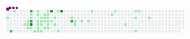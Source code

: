 <svg viewBox="-16 -32 880 192" width="880" height="192" xmlns="http://www.w3.org/2000/svg"><desc>Generated with https://github.com/Platane/snk</desc><style>@keyframes c0{3.02%{fill:var(--c1)}3.04%,to{fill:var(--ce)}}@keyframes c1{74.45%{fill:var(--c2)}74.47%,to{fill:var(--ce)}}@keyframes c2{1.29%{fill:var(--c1)}1.31%,to{fill:var(--ce)}}@keyframes c3{26.83%{fill:var(--c1)}26.85%,to{fill:var(--ce)}}@keyframes c4{25.96%{fill:var(--c1)}25.98%,to{fill:var(--ce)}}@keyframes c5{25.53%{fill:var(--c1)}25.55%,to{fill:var(--ce)}}@keyframes c6{25.1%{fill:var(--c1)}25.12%,to{fill:var(--ce)}}@keyframes c7{79.64%{fill:var(--c3)}79.66%,to{fill:var(--ce)}}@keyframes c8{6.48%{fill:var(--c1)}6.5%,to{fill:var(--ce)}}@keyframes c9{6.05%{fill:var(--c1)}6.07%,to{fill:var(--ce)}}@keyframes ca{78.34%{fill:var(--c3)}78.36%,to{fill:var(--ce)}}@keyframes cb{94.36%{fill:var(--c4)}94.38%,to{fill:var(--ce)}}@keyframes cc{24.67%{fill:var(--c1)}24.69%,to{fill:var(--ce)}}@keyframes cd{28.99%{fill:var(--c1)}29.01%,to{fill:var(--ce)}}@keyframes ce{7.78%{fill:var(--c1)}7.8%,to{fill:var(--ce)}}@keyframes cf{7.35%{fill:var(--c1)}7.37%,to{fill:var(--ce)}}@keyframes cg{19.47%{fill:var(--c1)}19.49%,to{fill:var(--ce)}}@keyframes ch{19.9%{fill:var(--c1)}19.92%,to{fill:var(--ce)}}@keyframes ci{23.8%{fill:var(--c1)}23.82%,to{fill:var(--ce)}}@keyframes cj{23.37%{fill:var(--c1)}23.39%,to{fill:var(--ce)}}@keyframes ck{18.6%{fill:var(--c1)}18.62%,to{fill:var(--ce)}}@keyframes cl{18.17%{fill:var(--c1)}18.19%,to{fill:var(--ce)}}@keyframes cm{20.34%{fill:var(--c1)}20.36%,to{fill:var(--ce)}}@keyframes cn{22.93%{fill:var(--c1)}22.95%,to{fill:var(--ce)}}@keyframes co{9.95%{fill:var(--c1)}9.97%,to{fill:var(--ce)}}@keyframes cp{10.38%{fill:var(--c1)}10.4%,to{fill:var(--ce)}}@keyframes cq{17.74%{fill:var(--c1)}17.76%,to{fill:var(--ce)}}@keyframes cr{21.2%{fill:var(--c1)}21.22%,to{fill:var(--ce)}}@keyframes cs{9.08%{fill:var(--c1)}9.1%,to{fill:var(--ce)}}@keyframes ct{9.51%{fill:var(--c1)}9.53%,to{fill:var(--ce)}}@keyframes cu{10.81%{fill:var(--c1)}10.83%,to{fill:var(--ce)}}@keyframes cv{11.25%{fill:var(--c1)}11.27%,to{fill:var(--ce)}}@keyframes cw{16.87%{fill:var(--c1)}16.89%,to{fill:var(--ce)}}@keyframes cx{21.64%{fill:var(--c1)}21.66%,to{fill:var(--ce)}}@keyframes cy{90.03%{fill:var(--c4)}90.05%,to{fill:var(--ce)}}@keyframes cz{11.68%{fill:var(--c1)}11.7%,to{fill:var(--ce)}}@keyframes c10{12.54%{fill:var(--c1)}12.56%,to{fill:var(--ce)}}@keyframes c11{16.01%{fill:var(--c1)}16.03%,to{fill:var(--ce)}}@keyframes c12{13.84%{fill:var(--c1)}13.86%,to{fill:var(--ce)}}@keyframes c13{32.02%{fill:var(--c1)}32.04%,to{fill:var(--ce)}}@keyframes c14{88.73%{fill:var(--c4)}88.75%,to{fill:var(--ce)}}@keyframes c15{64.93%{fill:var(--c1)}64.95%,to{fill:var(--ce)}}@keyframes c16{86.14%{fill:var(--c3)}86.16%,to{fill:var(--ce)}}@keyframes c17{35.49%{fill:var(--c1)}35.51%,to{fill:var(--ce)}}@keyframes c18{35.05%{fill:var(--c1)}35.07%,to{fill:var(--ce)}}@keyframes c19{36.35%{fill:var(--c1)}36.37%,to{fill:var(--ce)}}@keyframes c1a{37.22%{fill:var(--c1)}37.24%,to{fill:var(--ce)}}@keyframes c1b{38.95%{fill:var(--c1)}38.97%,to{fill:var(--ce)}}@keyframes c1c{42.85%{fill:var(--c1)}42.87%,to{fill:var(--ce)}}@keyframes c1d{41.98%{fill:var(--c1)}42%,to{fill:var(--ce)}}@keyframes c1e{45.88%{fill:var(--c1)}45.9%,to{fill:var(--ce)}}@keyframes c1f{48.91%{fill:var(--c1)}48.93%,to{fill:var(--ce)}}@keyframes c1g{48.04%{fill:var(--c1)}48.06%,to{fill:var(--ce)}}@keyframes c1h{54.97%{fill:var(--c1)}54.99%,to{fill:var(--ce)}}@keyframes c1i{49.34%{fill:var(--c1)}49.36%,to{fill:var(--ce)}}@keyframes c1j{51.51%{fill:var(--c1)}51.53%,to{fill:var(--ce)}}@keyframes u0{1.29%{transform:scale(0,1)}1.31%,3.02%{transform:scale(.02,1)}3.04%,6.05%{transform:scale(.04,1)}6.07%,6.48%{transform:scale(.06,1)}6.5%,7.35%{transform:scale(.08,1)}7.37%,7.78%{transform:scale(.1,1)}7.8%,9.08%{transform:scale(.12,1)}9.1%,9.51%{transform:scale(.14,1)}9.53%,9.95%{transform:scale(.16,1)}10.38%,9.97%{transform:scale(.18,1)}10.4%,10.81%{transform:scale(.2,1)}10.83%,11.25%{transform:scale(.22,1)}11.27%,11.68%{transform:scale(.24,1)}11.7%,12.54%{transform:scale(.27,1)}12.56%,13.84%{transform:scale(.29,1)}13.86%,16.01%{transform:scale(.31,1)}16.03%,16.87%{transform:scale(.33,1)}16.89%,17.74%{transform:scale(.35,1)}17.76%,18.17%{transform:scale(.37,1)}18.19%,18.6%{transform:scale(.39,1)}18.62%,19.47%{transform:scale(.41,1)}19.49%,19.9%{transform:scale(.43,1)}19.92%,20.34%{transform:scale(.45,1)}20.36%,21.2%{transform:scale(.47,1)}21.22%,21.64%{transform:scale(.49,1)}21.66%,22.93%{transform:scale(.51,1)}22.95%,23.37%{transform:scale(.53,1)}23.39%,23.8%{transform:scale(.55,1)}23.82%,24.67%{transform:scale(.57,1)}24.69%,25.1%{transform:scale(.59,1)}25.12%,25.53%{transform:scale(.61,1)}25.55%,25.96%{transform:scale(.63,1)}25.98%,26.83%{transform:scale(.65,1)}26.85%,28.99%{transform:scale(.67,1)}29.01%,32.02%{transform:scale(.69,1)}32.04%,35.05%{transform:scale(.71,1)}35.07%,35.49%{transform:scale(.73,1)}35.51%,36.35%{transform:scale(.76,1)}36.37%,37.22%{transform:scale(.78,1)}37.24%,38.95%{transform:scale(.8,1)}38.97%,41.98%{transform:scale(.82,1)}42%,42.85%{transform:scale(.84,1)}42.87%,45.88%{transform:scale(.86,1)}45.9%,48.04%{transform:scale(.88,1)}48.06%,48.91%{transform:scale(.9,1)}48.93%,49.34%{transform:scale(.92,1)}49.36%,51.51%{transform:scale(.94,1)}51.53%,54.97%{transform:scale(.96,1)}54.99%,64.93%{transform:scale(.98,1)}64.95%,to{transform:scale(1,1)}}@keyframes u1{74.45%{transform:scale(0,1)}74.47%,to{transform:scale(1,1)}}@keyframes u2{78.34%{transform:scale(0,1)}78.36%,79.64%{transform:scale(.33,1)}79.66%,86.14%{transform:scale(.67,1)}86.16%,to{transform:scale(1,1)}}@keyframes u3{88.73%{transform:scale(0,1)}88.75%,90.03%{transform:scale(.33,1)}90.05%,94.36%{transform:scale(.67,1)}94.38%,to{transform:scale(1,1)}}@keyframes s0{0%,99.57%{transform:translate(0,-16px)}.43%{transform:translate(0,0)}1.3%{transform:translate(32px,0)}1.73%{transform:translate(32px,16px)}2.6%{transform:translate(0,16px)}3.03%{transform:translate(0,32px)}6.06%{transform:translate(112px,32px)}6.49%{transform:translate(112px,16px)}7.36%{transform:translate(144px,16px)}7.79%{transform:translate(144px,0)}81.82%,9.09%{transform:translate(192px,0)}82.25%,9.52%{transform:translate(192px,16px)}9.96%{transform:translate(176px,16px)}10.39%{transform:translate(176px,32px)}10.82%{transform:translate(192px,32px)}11.26%{transform:translate(192px,48px)}12.12%{transform:translate(224px,48px)}12.55%{transform:translate(224px,32px)}12.99%{transform:translate(240px,32px)}13.85%{transform:translate(240px,0)}14.29%{transform:translate(224px,0)}16.02%{transform:translate(224px,64px)}17.32%{transform:translate(176px,64px)}17.75%{transform:translate(176px,48px)}18.18%{transform:translate(160px,48px)}18.61%{transform:translate(160px,32px)}19.05%{transform:translate(144px,32px)}19.91%{transform:translate(144px,64px)}20.35%{transform:translate(160px,64px)}20.78%{transform:translate(160px,80px)}21.65%{transform:translate(192px,80px)}22.08%{transform:translate(192px,96px)}23.38%{transform:translate(144px,96px)}23.81%{transform:translate(144px,80px)}25.11%,27.71%{transform:translate(96px,80px)}25.97%,77.92%{transform:translate(96px,48px)}26.41%{transform:translate(80px,48px)}26.84%{transform:translate(80px,64px)}27.27%,94.81%{transform:translate(96px,64px)}28.57%{transform:translate(128px,80px)}29%{transform:translate(128px,96px)}34.2%{transform:translate(320px,96px)}35.5%{transform:translate(320px,48px)}37.66%{transform:translate(400px,48px)}38.96%{transform:translate(400px,0)}41.99%{transform:translate(512px,0)}42.42%{transform:translate(512px,16px)}42.86%{transform:translate(496px,16px)}43.29%{transform:translate(496px,32px)}45.02%{transform:translate(560px,32px)}45.89%{transform:translate(560px,64px)}47.19%{transform:translate(608px,64px)}48.92%{transform:translate(608px,0)}50.65%{transform:translate(672px,0)}51.52%{transform:translate(672px,32px)}53.25%{transform:translate(608px,32px)}54.98%{transform:translate(608px,96px)}55.41%{transform:translate(592px,96px)}57.14%{transform:translate(592px,32px)}72.73%{transform:translate(16px,32px)}74.46%{transform:translate(16px,96px)}76.62%{transform:translate(96px,96px)}78.35%{transform:translate(112px,48px)}79.65%,92.64%{transform:translate(112px,0)}85.28%{transform:translate(304px,16px)}86.15%{transform:translate(304px,48px)}86.58%{transform:translate(288px,48px)}87.88%{transform:translate(288px,0)}94.37%{transform:translate(112px,64px)}96.97%{transform:translate(96px,-16px)}}@keyframes s1{0%,99.57%{transform:translate(16px,-16px)}.43%{transform:translate(0,-16px)}.87%{transform:translate(0,0)}1.73%{transform:translate(32px,0)}2.16%{transform:translate(32px,16px)}3.03%{transform:translate(0,16px)}3.46%{transform:translate(0,32px)}6.49%{transform:translate(112px,32px)}6.93%{transform:translate(112px,16px)}7.79%{transform:translate(144px,16px)}8.23%{transform:translate(144px,0)}82.25%,9.52%{transform:translate(192px,0)}82.68%,9.96%{transform:translate(192px,16px)}10.39%{transform:translate(176px,16px)}10.82%{transform:translate(176px,32px)}11.26%{transform:translate(192px,32px)}11.69%{transform:translate(192px,48px)}12.55%{transform:translate(224px,48px)}12.99%{transform:translate(224px,32px)}13.42%{transform:translate(240px,32px)}14.29%{transform:translate(240px,0)}14.72%{transform:translate(224px,0)}16.45%{transform:translate(224px,64px)}17.75%{transform:translate(176px,64px)}18.18%{transform:translate(176px,48px)}18.61%{transform:translate(160px,48px)}19.05%{transform:translate(160px,32px)}19.48%{transform:translate(144px,32px)}20.35%{transform:translate(144px,64px)}20.78%{transform:translate(160px,64px)}21.21%{transform:translate(160px,80px)}22.08%{transform:translate(192px,80px)}22.51%{transform:translate(192px,96px)}23.81%{transform:translate(144px,96px)}24.24%{transform:translate(144px,80px)}25.54%,28.14%{transform:translate(96px,80px)}26.41%,78.35%{transform:translate(96px,48px)}26.84%{transform:translate(80px,48px)}27.27%{transform:translate(80px,64px)}27.71%,95.24%{transform:translate(96px,64px)}29%{transform:translate(128px,80px)}29.44%{transform:translate(128px,96px)}34.63%{transform:translate(320px,96px)}35.93%{transform:translate(320px,48px)}38.1%{transform:translate(400px,48px)}39.39%{transform:translate(400px,0)}42.42%{transform:translate(512px,0)}42.86%{transform:translate(512px,16px)}43.29%{transform:translate(496px,16px)}43.72%{transform:translate(496px,32px)}45.45%{transform:translate(560px,32px)}46.32%{transform:translate(560px,64px)}47.62%{transform:translate(608px,64px)}49.35%{transform:translate(608px,0)}51.08%{transform:translate(672px,0)}51.95%{transform:translate(672px,32px)}53.68%{transform:translate(608px,32px)}55.41%{transform:translate(608px,96px)}55.84%{transform:translate(592px,96px)}57.58%{transform:translate(592px,32px)}73.16%{transform:translate(16px,32px)}74.89%{transform:translate(16px,96px)}77.06%{transform:translate(96px,96px)}78.79%{transform:translate(112px,48px)}80.09%,93.07%{transform:translate(112px,0)}85.71%{transform:translate(304px,16px)}86.58%{transform:translate(304px,48px)}87.01%{transform:translate(288px,48px)}88.31%{transform:translate(288px,0)}94.81%{transform:translate(112px,64px)}97.4%{transform:translate(96px,-16px)}}@keyframes s2{0%,99.57%{transform:translate(32px,-16px)}.87%{transform:translate(0,-16px)}1.3%{transform:translate(0,0)}2.16%{transform:translate(32px,0)}2.6%{transform:translate(32px,16px)}3.46%{transform:translate(0,16px)}3.9%{transform:translate(0,32px)}6.93%{transform:translate(112px,32px)}7.36%{transform:translate(112px,16px)}8.23%{transform:translate(144px,16px)}8.66%{transform:translate(144px,0)}82.68%,9.96%{transform:translate(192px,0)}10.39%,83.12%{transform:translate(192px,16px)}10.82%{transform:translate(176px,16px)}11.26%{transform:translate(176px,32px)}11.69%{transform:translate(192px,32px)}12.12%{transform:translate(192px,48px)}12.99%{transform:translate(224px,48px)}13.42%{transform:translate(224px,32px)}13.85%{transform:translate(240px,32px)}14.72%{transform:translate(240px,0)}15.15%{transform:translate(224px,0)}16.88%{transform:translate(224px,64px)}18.18%{transform:translate(176px,64px)}18.61%{transform:translate(176px,48px)}19.05%{transform:translate(160px,48px)}19.48%{transform:translate(160px,32px)}19.91%{transform:translate(144px,32px)}20.78%{transform:translate(144px,64px)}21.21%{transform:translate(160px,64px)}21.65%{transform:translate(160px,80px)}22.51%{transform:translate(192px,80px)}22.94%{transform:translate(192px,96px)}24.24%{transform:translate(144px,96px)}24.68%{transform:translate(144px,80px)}25.97%,28.57%{transform:translate(96px,80px)}26.84%,78.79%{transform:translate(96px,48px)}27.27%{transform:translate(80px,48px)}27.71%{transform:translate(80px,64px)}28.14%,95.67%{transform:translate(96px,64px)}29.44%{transform:translate(128px,80px)}29.87%{transform:translate(128px,96px)}35.06%{transform:translate(320px,96px)}36.36%{transform:translate(320px,48px)}38.53%{transform:translate(400px,48px)}39.83%{transform:translate(400px,0)}42.86%{transform:translate(512px,0)}43.29%{transform:translate(512px,16px)}43.72%{transform:translate(496px,16px)}44.16%{transform:translate(496px,32px)}45.89%{transform:translate(560px,32px)}46.75%{transform:translate(560px,64px)}48.05%{transform:translate(608px,64px)}49.78%{transform:translate(608px,0)}51.52%{transform:translate(672px,0)}52.38%{transform:translate(672px,32px)}54.11%{transform:translate(608px,32px)}55.84%{transform:translate(608px,96px)}56.28%{transform:translate(592px,96px)}58.01%{transform:translate(592px,32px)}73.59%{transform:translate(16px,32px)}75.32%{transform:translate(16px,96px)}77.49%{transform:translate(96px,96px)}79.22%{transform:translate(112px,48px)}80.52%,93.51%{transform:translate(112px,0)}86.15%{transform:translate(304px,16px)}87.01%{transform:translate(304px,48px)}87.45%{transform:translate(288px,48px)}88.74%{transform:translate(288px,0)}95.24%{transform:translate(112px,64px)}97.84%{transform:translate(96px,-16px)}}@keyframes s3{0%,99.57%{transform:translate(48px,-16px)}1.3%{transform:translate(0,-16px)}1.73%{transform:translate(0,0)}2.6%{transform:translate(32px,0)}3.03%{transform:translate(32px,16px)}3.9%{transform:translate(0,16px)}4.33%{transform:translate(0,32px)}7.36%{transform:translate(112px,32px)}7.79%{transform:translate(112px,16px)}8.66%{transform:translate(144px,16px)}9.09%{transform:translate(144px,0)}10.39%,83.12%{transform:translate(192px,0)}10.82%,83.55%{transform:translate(192px,16px)}11.26%{transform:translate(176px,16px)}11.69%{transform:translate(176px,32px)}12.12%{transform:translate(192px,32px)}12.55%{transform:translate(192px,48px)}13.42%{transform:translate(224px,48px)}13.85%{transform:translate(224px,32px)}14.29%{transform:translate(240px,32px)}15.15%{transform:translate(240px,0)}15.58%{transform:translate(224px,0)}17.32%{transform:translate(224px,64px)}18.61%{transform:translate(176px,64px)}19.05%{transform:translate(176px,48px)}19.48%{transform:translate(160px,48px)}19.91%{transform:translate(160px,32px)}20.35%{transform:translate(144px,32px)}21.21%{transform:translate(144px,64px)}21.65%{transform:translate(160px,64px)}22.08%{transform:translate(160px,80px)}22.94%{transform:translate(192px,80px)}23.38%{transform:translate(192px,96px)}24.68%{transform:translate(144px,96px)}25.11%{transform:translate(144px,80px)}26.41%,29%{transform:translate(96px,80px)}27.27%,79.22%{transform:translate(96px,48px)}27.71%{transform:translate(80px,48px)}28.14%{transform:translate(80px,64px)}28.57%,96.1%{transform:translate(96px,64px)}29.87%{transform:translate(128px,80px)}30.3%{transform:translate(128px,96px)}35.5%{transform:translate(320px,96px)}36.8%{transform:translate(320px,48px)}38.96%{transform:translate(400px,48px)}40.26%{transform:translate(400px,0)}43.29%{transform:translate(512px,0)}43.72%{transform:translate(512px,16px)}44.16%{transform:translate(496px,16px)}44.59%{transform:translate(496px,32px)}46.32%{transform:translate(560px,32px)}47.19%{transform:translate(560px,64px)}48.48%{transform:translate(608px,64px)}50.22%{transform:translate(608px,0)}51.95%{transform:translate(672px,0)}52.81%{transform:translate(672px,32px)}54.55%{transform:translate(608px,32px)}56.28%{transform:translate(608px,96px)}56.71%{transform:translate(592px,96px)}58.44%{transform:translate(592px,32px)}74.03%{transform:translate(16px,32px)}75.76%{transform:translate(16px,96px)}77.92%{transform:translate(96px,96px)}79.65%{transform:translate(112px,48px)}80.95%,93.94%{transform:translate(112px,0)}86.58%{transform:translate(304px,16px)}87.45%{transform:translate(304px,48px)}87.88%{transform:translate(288px,48px)}89.18%{transform:translate(288px,0)}95.67%{transform:translate(112px,64px)}98.27%{transform:translate(96px,-16px)}}:root{--cb:#1b1f230a;--cs:purple;--ce:#ebedf0;--c0:#ebedf0;--c1:#9be9a8;--c2:#40c463;--c3:#30a14e;--c4:#216e39}@media (prefers-color-scheme:dark){:root{--cb:#1b1f230a;--cs:purple;--ce:#161b22;--c1:#01311f;--c2:#034525;--c3:#0f6d31;--c4:#00c647}}.c{shape-rendering:geometricPrecision;fill:var(--ce);stroke-width:1px;stroke:var(--cb);animation:none 23100ms linear infinite}.c.c0{fill:var(--c1);animation-name:c0}.c.c1{fill:var(--c2);animation-name:c1}.c.c2,.c.c3{fill:var(--c1);animation-name:c2}.c.c3{animation-name:c3}.c.c4,.c.c5,.c.c6{fill:var(--c1);animation-name:c4}.c.c5,.c.c6{animation-name:c5}.c.c6{animation-name:c6}.c.c7{fill:var(--c3);animation-name:c7}.c.c8,.c.c9{fill:var(--c1);animation-name:c8}.c.c9{animation-name:c9}.c.ca{fill:var(--c3);animation-name:ca}.c.cb{fill:var(--c4);animation-name:cb}.c.cc{fill:var(--c1);animation-name:cc}.c.cd,.c.ce,.c.cf{fill:var(--c1);animation-name:cd}.c.ce,.c.cf{animation-name:ce}.c.cf{animation-name:cf}.c.cg,.c.ch,.c.ci{fill:var(--c1);animation-name:cg}.c.ch,.c.ci{animation-name:ch}.c.ci{animation-name:ci}.c.cj,.c.ck,.c.cl{fill:var(--c1);animation-name:cj}.c.ck,.c.cl{animation-name:ck}.c.cl{animation-name:cl}.c.cm,.c.cn,.c.co{fill:var(--c1);animation-name:cm}.c.cn,.c.co{animation-name:cn}.c.co{animation-name:co}.c.cp,.c.cq,.c.cr{fill:var(--c1);animation-name:cp}.c.cq,.c.cr{animation-name:cq}.c.cr{animation-name:cr}.c.cs,.c.ct,.c.cu{fill:var(--c1);animation-name:cs}.c.ct,.c.cu{animation-name:ct}.c.cu{animation-name:cu}.c.cv,.c.cw,.c.cx{fill:var(--c1);animation-name:cv}.c.cw,.c.cx{animation-name:cw}.c.cx{animation-name:cx}.c.cy{fill:var(--c4);animation-name:cy}.c.c10,.c.cz{fill:var(--c1);animation-name:cz}.c.c10{animation-name:c10}.c.c11,.c.c12,.c.c13{fill:var(--c1);animation-name:c11}.c.c12,.c.c13{animation-name:c12}.c.c13{animation-name:c13}.c.c14{fill:var(--c4);animation-name:c14}.c.c15{fill:var(--c1);animation-name:c15}.c.c16{fill:var(--c3);animation-name:c16}.c.c17{fill:var(--c1);animation-name:c17}.c.c18,.c.c19,.c.c1a{fill:var(--c1);animation-name:c18}.c.c19,.c.c1a{animation-name:c19}.c.c1a{animation-name:c1a}.c.c1b,.c.c1c,.c.c1d{fill:var(--c1);animation-name:c1b}.c.c1c,.c.c1d{animation-name:c1c}.c.c1d{animation-name:c1d}.c.c1e,.c.c1f,.c.c1g{fill:var(--c1);animation-name:c1e}.c.c1f,.c.c1g{animation-name:c1f}.c.c1g{animation-name:c1g}.c.c1h,.c.c1i,.c.c1j{fill:var(--c1);animation-name:c1h}.c.c1i,.c.c1j{animation-name:c1i}.c.c1j{animation-name:c1j}.s,.u{animation:none linear 23100ms infinite}.u,.u.u0{transform-origin:0 0}.u{transform:scale(0,1)}.u.u0{fill:var(--c1);animation-name:u0}.u.u1{fill:var(--c2);animation-name:u1;transform-origin:742px 0}.u.u2{fill:var(--c3);animation-name:u2;transform-origin:757.1px 0}.u.u3{fill:var(--c4);animation-name:u3;transform-origin:802.6px 0}.s{shape-rendering:geometricPrecision;fill:var(--cs)}.s.s0{transform:translate(0,-16px);animation-name:s0}.s.s1{transform:translate(16px,-16px);animation-name:s1}.s.s2{transform:translate(32px,-16px);animation-name:s2}.s.s3{transform:translate(48px,-16px);animation-name:s3}</style><rect class="c" x="2" y="2" rx="2" ry="2" width="12" height="12"/><rect class="c" x="2" y="18" rx="2" ry="2" width="12" height="12"/><rect class="c c0" x="2" y="34" rx="2" ry="2" width="12" height="12"/><rect class="c" x="2" y="50" rx="2" ry="2" width="12" height="12"/><rect class="c" x="2" y="66" rx="2" ry="2" width="12" height="12"/><rect class="c" x="2" y="82" rx="2" ry="2" width="12" height="12"/><rect class="c" x="2" y="98" rx="2" ry="2" width="12" height="12"/><rect class="c" x="18" y="2" rx="2" ry="2" width="12" height="12"/><rect class="c" x="18" y="18" rx="2" ry="2" width="12" height="12"/><rect class="c" x="18" y="34" rx="2" ry="2" width="12" height="12"/><rect class="c" x="18" y="50" rx="2" ry="2" width="12" height="12"/><rect class="c" x="18" y="66" rx="2" ry="2" width="12" height="12"/><rect class="c" x="18" y="82" rx="2" ry="2" width="12" height="12"/><rect class="c c1" x="18" y="98" rx="2" ry="2" width="12" height="12"/><rect class="c c2" x="34" y="2" rx="2" ry="2" width="12" height="12"/><rect class="c" x="34" y="18" rx="2" ry="2" width="12" height="12"/><rect class="c" x="34" y="34" rx="2" ry="2" width="12" height="12"/><rect class="c" x="34" y="50" rx="2" ry="2" width="12" height="12"/><rect class="c" x="34" y="66" rx="2" ry="2" width="12" height="12"/><rect class="c" x="34" y="82" rx="2" ry="2" width="12" height="12"/><rect class="c" x="34" y="98" rx="2" ry="2" width="12" height="12"/><rect class="c" x="50" y="2" rx="2" ry="2" width="12" height="12"/><rect class="c" x="50" y="18" rx="2" ry="2" width="12" height="12"/><rect class="c" x="50" y="34" rx="2" ry="2" width="12" height="12"/><rect class="c" x="50" y="50" rx="2" ry="2" width="12" height="12"/><rect class="c" x="50" y="66" rx="2" ry="2" width="12" height="12"/><rect class="c" x="50" y="82" rx="2" ry="2" width="12" height="12"/><rect class="c" x="50" y="98" rx="2" ry="2" width="12" height="12"/><rect class="c" x="66" y="2" rx="2" ry="2" width="12" height="12"/><rect class="c" x="66" y="18" rx="2" ry="2" width="12" height="12"/><rect class="c" x="66" y="34" rx="2" ry="2" width="12" height="12"/><rect class="c" x="66" y="50" rx="2" ry="2" width="12" height="12"/><rect class="c" x="66" y="66" rx="2" ry="2" width="12" height="12"/><rect class="c" x="66" y="82" rx="2" ry="2" width="12" height="12"/><rect class="c" x="66" y="98" rx="2" ry="2" width="12" height="12"/><rect class="c" x="82" y="2" rx="2" ry="2" width="12" height="12"/><rect class="c" x="82" y="18" rx="2" ry="2" width="12" height="12"/><rect class="c" x="82" y="34" rx="2" ry="2" width="12" height="12"/><rect class="c" x="82" y="50" rx="2" ry="2" width="12" height="12"/><rect class="c c3" x="82" y="66" rx="2" ry="2" width="12" height="12"/><rect class="c" x="82" y="82" rx="2" ry="2" width="12" height="12"/><rect class="c" x="82" y="98" rx="2" ry="2" width="12" height="12"/><rect class="c" x="98" y="2" rx="2" ry="2" width="12" height="12"/><rect class="c" x="98" y="18" rx="2" ry="2" width="12" height="12"/><rect class="c" x="98" y="34" rx="2" ry="2" width="12" height="12"/><rect class="c c4" x="98" y="50" rx="2" ry="2" width="12" height="12"/><rect class="c c5" x="98" y="66" rx="2" ry="2" width="12" height="12"/><rect class="c c6" x="98" y="82" rx="2" ry="2" width="12" height="12"/><rect class="c" x="98" y="98" rx="2" ry="2" width="12" height="12"/><rect class="c c7" x="114" y="2" rx="2" ry="2" width="12" height="12"/><rect class="c c8" x="114" y="18" rx="2" ry="2" width="12" height="12"/><rect class="c c9" x="114" y="34" rx="2" ry="2" width="12" height="12"/><rect class="c ca" x="114" y="50" rx="2" ry="2" width="12" height="12"/><rect class="c cb" x="114" y="66" rx="2" ry="2" width="12" height="12"/><rect class="c cc" x="114" y="82" rx="2" ry="2" width="12" height="12"/><rect class="c" x="114" y="98" rx="2" ry="2" width="12" height="12"/><rect class="c" x="130" y="2" rx="2" ry="2" width="12" height="12"/><rect class="c" x="130" y="18" rx="2" ry="2" width="12" height="12"/><rect class="c" x="130" y="34" rx="2" ry="2" width="12" height="12"/><rect class="c" x="130" y="50" rx="2" ry="2" width="12" height="12"/><rect class="c" x="130" y="66" rx="2" ry="2" width="12" height="12"/><rect class="c" x="130" y="82" rx="2" ry="2" width="12" height="12"/><rect class="c cd" x="130" y="98" rx="2" ry="2" width="12" height="12"/><rect class="c ce" x="146" y="2" rx="2" ry="2" width="12" height="12"/><rect class="c cf" x="146" y="18" rx="2" ry="2" width="12" height="12"/><rect class="c" x="146" y="34" rx="2" ry="2" width="12" height="12"/><rect class="c cg" x="146" y="50" rx="2" ry="2" width="12" height="12"/><rect class="c ch" x="146" y="66" rx="2" ry="2" width="12" height="12"/><rect class="c ci" x="146" y="82" rx="2" ry="2" width="12" height="12"/><rect class="c cj" x="146" y="98" rx="2" ry="2" width="12" height="12"/><rect class="c" x="162" y="2" rx="2" ry="2" width="12" height="12"/><rect class="c" x="162" y="18" rx="2" ry="2" width="12" height="12"/><rect class="c ck" x="162" y="34" rx="2" ry="2" width="12" height="12"/><rect class="c cl" x="162" y="50" rx="2" ry="2" width="12" height="12"/><rect class="c cm" x="162" y="66" rx="2" ry="2" width="12" height="12"/><rect class="c" x="162" y="82" rx="2" ry="2" width="12" height="12"/><rect class="c cn" x="162" y="98" rx="2" ry="2" width="12" height="12"/><rect class="c" x="178" y="2" rx="2" ry="2" width="12" height="12"/><rect class="c co" x="178" y="18" rx="2" ry="2" width="12" height="12"/><rect class="c cp" x="178" y="34" rx="2" ry="2" width="12" height="12"/><rect class="c cq" x="178" y="50" rx="2" ry="2" width="12" height="12"/><rect class="c" x="178" y="66" rx="2" ry="2" width="12" height="12"/><rect class="c cr" x="178" y="82" rx="2" ry="2" width="12" height="12"/><rect class="c" x="178" y="98" rx="2" ry="2" width="12" height="12"/><rect class="c cs" x="194" y="2" rx="2" ry="2" width="12" height="12"/><rect class="c ct" x="194" y="18" rx="2" ry="2" width="12" height="12"/><rect class="c cu" x="194" y="34" rx="2" ry="2" width="12" height="12"/><rect class="c cv" x="194" y="50" rx="2" ry="2" width="12" height="12"/><rect class="c cw" x="194" y="66" rx="2" ry="2" width="12" height="12"/><rect class="c cx" x="194" y="82" rx="2" ry="2" width="12" height="12"/><rect class="c" x="194" y="98" rx="2" ry="2" width="12" height="12"/><rect class="c cy" x="210" y="2" rx="2" ry="2" width="12" height="12"/><rect class="c" x="210" y="18" rx="2" ry="2" width="12" height="12"/><rect class="c" x="210" y="34" rx="2" ry="2" width="12" height="12"/><rect class="c cz" x="210" y="50" rx="2" ry="2" width="12" height="12"/><rect class="c" x="210" y="66" rx="2" ry="2" width="12" height="12"/><rect class="c" x="210" y="82" rx="2" ry="2" width="12" height="12"/><rect class="c" x="210" y="98" rx="2" ry="2" width="12" height="12"/><rect class="c" x="226" y="2" rx="2" ry="2" width="12" height="12"/><rect class="c" x="226" y="18" rx="2" ry="2" width="12" height="12"/><rect class="c c10" x="226" y="34" rx="2" ry="2" width="12" height="12"/><rect class="c" x="226" y="50" rx="2" ry="2" width="12" height="12"/><rect class="c c11" x="226" y="66" rx="2" ry="2" width="12" height="12"/><rect class="c" x="226" y="82" rx="2" ry="2" width="12" height="12"/><rect class="c" x="226" y="98" rx="2" ry="2" width="12" height="12"/><rect class="c c12" x="242" y="2" rx="2" ry="2" width="12" height="12"/><rect class="c" x="242" y="18" rx="2" ry="2" width="12" height="12"/><rect class="c" x="242" y="34" rx="2" ry="2" width="12" height="12"/><rect class="c" x="242" y="50" rx="2" ry="2" width="12" height="12"/><rect class="c" x="242" y="66" rx="2" ry="2" width="12" height="12"/><rect class="c" x="242" y="82" rx="2" ry="2" width="12" height="12"/><rect class="c c13" x="242" y="98" rx="2" ry="2" width="12" height="12"/><rect class="c c14" x="258" y="2" rx="2" ry="2" width="12" height="12"/><rect class="c" x="258" y="18" rx="2" ry="2" width="12" height="12"/><rect class="c" x="258" y="34" rx="2" ry="2" width="12" height="12"/><rect class="c" x="258" y="50" rx="2" ry="2" width="12" height="12"/><rect class="c" x="258" y="66" rx="2" ry="2" width="12" height="12"/><rect class="c" x="258" y="82" rx="2" ry="2" width="12" height="12"/><rect class="c" x="258" y="98" rx="2" ry="2" width="12" height="12"/><rect class="c" x="274" y="2" rx="2" ry="2" width="12" height="12"/><rect class="c" x="274" y="18" rx="2" ry="2" width="12" height="12"/><rect class="c" x="274" y="34" rx="2" ry="2" width="12" height="12"/><rect class="c" x="274" y="50" rx="2" ry="2" width="12" height="12"/><rect class="c" x="274" y="66" rx="2" ry="2" width="12" height="12"/><rect class="c" x="274" y="82" rx="2" ry="2" width="12" height="12"/><rect class="c" x="274" y="98" rx="2" ry="2" width="12" height="12"/><rect class="c" x="290" y="2" rx="2" ry="2" width="12" height="12"/><rect class="c" x="290" y="18" rx="2" ry="2" width="12" height="12"/><rect class="c" x="290" y="34" rx="2" ry="2" width="12" height="12"/><rect class="c" x="290" y="50" rx="2" ry="2" width="12" height="12"/><rect class="c" x="290" y="66" rx="2" ry="2" width="12" height="12"/><rect class="c" x="290" y="82" rx="2" ry="2" width="12" height="12"/><rect class="c" x="290" y="98" rx="2" ry="2" width="12" height="12"/><rect class="c" x="306" y="2" rx="2" ry="2" width="12" height="12"/><rect class="c" x="306" y="18" rx="2" ry="2" width="12" height="12"/><rect class="c c15" x="306" y="34" rx="2" ry="2" width="12" height="12"/><rect class="c c16" x="306" y="50" rx="2" ry="2" width="12" height="12"/><rect class="c" x="306" y="66" rx="2" ry="2" width="12" height="12"/><rect class="c" x="306" y="82" rx="2" ry="2" width="12" height="12"/><rect class="c" x="306" y="98" rx="2" ry="2" width="12" height="12"/><rect class="c" x="322" y="2" rx="2" ry="2" width="12" height="12"/><rect class="c" x="322" y="18" rx="2" ry="2" width="12" height="12"/><rect class="c" x="322" y="34" rx="2" ry="2" width="12" height="12"/><rect class="c c17" x="322" y="50" rx="2" ry="2" width="12" height="12"/><rect class="c c18" x="322" y="66" rx="2" ry="2" width="12" height="12"/><rect class="c" x="322" y="82" rx="2" ry="2" width="12" height="12"/><rect class="c" x="322" y="98" rx="2" ry="2" width="12" height="12"/><rect class="c" x="338" y="2" rx="2" ry="2" width="12" height="12"/><rect class="c" x="338" y="18" rx="2" ry="2" width="12" height="12"/><rect class="c" x="338" y="34" rx="2" ry="2" width="12" height="12"/><rect class="c" x="338" y="50" rx="2" ry="2" width="12" height="12"/><rect class="c" x="338" y="66" rx="2" ry="2" width="12" height="12"/><rect class="c" x="338" y="82" rx="2" ry="2" width="12" height="12"/><rect class="c" x="338" y="98" rx="2" ry="2" width="12" height="12"/><rect class="c" x="354" y="2" rx="2" ry="2" width="12" height="12"/><rect class="c" x="354" y="18" rx="2" ry="2" width="12" height="12"/><rect class="c" x="354" y="34" rx="2" ry="2" width="12" height="12"/><rect class="c c19" x="354" y="50" rx="2" ry="2" width="12" height="12"/><rect class="c" x="354" y="66" rx="2" ry="2" width="12" height="12"/><rect class="c" x="354" y="82" rx="2" ry="2" width="12" height="12"/><rect class="c" x="354" y="98" rx="2" ry="2" width="12" height="12"/><rect class="c" x="370" y="2" rx="2" ry="2" width="12" height="12"/><rect class="c" x="370" y="18" rx="2" ry="2" width="12" height="12"/><rect class="c" x="370" y="34" rx="2" ry="2" width="12" height="12"/><rect class="c" x="370" y="50" rx="2" ry="2" width="12" height="12"/><rect class="c" x="370" y="66" rx="2" ry="2" width="12" height="12"/><rect class="c" x="370" y="82" rx="2" ry="2" width="12" height="12"/><rect class="c" x="370" y="98" rx="2" ry="2" width="12" height="12"/><rect class="c" x="386" y="2" rx="2" ry="2" width="12" height="12"/><rect class="c" x="386" y="18" rx="2" ry="2" width="12" height="12"/><rect class="c" x="386" y="34" rx="2" ry="2" width="12" height="12"/><rect class="c c1a" x="386" y="50" rx="2" ry="2" width="12" height="12"/><rect class="c" x="386" y="66" rx="2" ry="2" width="12" height="12"/><rect class="c" x="386" y="82" rx="2" ry="2" width="12" height="12"/><rect class="c" x="386" y="98" rx="2" ry="2" width="12" height="12"/><rect class="c c1b" x="402" y="2" rx="2" ry="2" width="12" height="12"/><rect class="c" x="402" y="18" rx="2" ry="2" width="12" height="12"/><rect class="c" x="402" y="34" rx="2" ry="2" width="12" height="12"/><rect class="c" x="402" y="50" rx="2" ry="2" width="12" height="12"/><rect class="c" x="402" y="66" rx="2" ry="2" width="12" height="12"/><rect class="c" x="402" y="82" rx="2" ry="2" width="12" height="12"/><rect class="c" x="402" y="98" rx="2" ry="2" width="12" height="12"/><rect class="c" x="418" y="2" rx="2" ry="2" width="12" height="12"/><rect class="c" x="418" y="18" rx="2" ry="2" width="12" height="12"/><rect class="c" x="418" y="34" rx="2" ry="2" width="12" height="12"/><rect class="c" x="418" y="50" rx="2" ry="2" width="12" height="12"/><rect class="c" x="418" y="66" rx="2" ry="2" width="12" height="12"/><rect class="c" x="418" y="82" rx="2" ry="2" width="12" height="12"/><rect class="c" x="418" y="98" rx="2" ry="2" width="12" height="12"/><rect class="c" x="434" y="2" rx="2" ry="2" width="12" height="12"/><rect class="c" x="434" y="18" rx="2" ry="2" width="12" height="12"/><rect class="c" x="434" y="34" rx="2" ry="2" width="12" height="12"/><rect class="c" x="434" y="50" rx="2" ry="2" width="12" height="12"/><rect class="c" x="434" y="66" rx="2" ry="2" width="12" height="12"/><rect class="c" x="434" y="82" rx="2" ry="2" width="12" height="12"/><rect class="c" x="434" y="98" rx="2" ry="2" width="12" height="12"/><rect class="c" x="450" y="2" rx="2" ry="2" width="12" height="12"/><rect class="c" x="450" y="18" rx="2" ry="2" width="12" height="12"/><rect class="c" x="450" y="34" rx="2" ry="2" width="12" height="12"/><rect class="c" x="450" y="50" rx="2" ry="2" width="12" height="12"/><rect class="c" x="450" y="66" rx="2" ry="2" width="12" height="12"/><rect class="c" x="450" y="82" rx="2" ry="2" width="12" height="12"/><rect class="c" x="450" y="98" rx="2" ry="2" width="12" height="12"/><rect class="c" x="466" y="2" rx="2" ry="2" width="12" height="12"/><rect class="c" x="466" y="18" rx="2" ry="2" width="12" height="12"/><rect class="c" x="466" y="34" rx="2" ry="2" width="12" height="12"/><rect class="c" x="466" y="50" rx="2" ry="2" width="12" height="12"/><rect class="c" x="466" y="66" rx="2" ry="2" width="12" height="12"/><rect class="c" x="466" y="82" rx="2" ry="2" width="12" height="12"/><rect class="c" x="466" y="98" rx="2" ry="2" width="12" height="12"/><rect class="c" x="482" y="2" rx="2" ry="2" width="12" height="12"/><rect class="c" x="482" y="18" rx="2" ry="2" width="12" height="12"/><rect class="c" x="482" y="34" rx="2" ry="2" width="12" height="12"/><rect class="c" x="482" y="50" rx="2" ry="2" width="12" height="12"/><rect class="c" x="482" y="66" rx="2" ry="2" width="12" height="12"/><rect class="c" x="482" y="82" rx="2" ry="2" width="12" height="12"/><rect class="c" x="482" y="98" rx="2" ry="2" width="12" height="12"/><rect class="c" x="498" y="2" rx="2" ry="2" width="12" height="12"/><rect class="c c1c" x="498" y="18" rx="2" ry="2" width="12" height="12"/><rect class="c" x="498" y="34" rx="2" ry="2" width="12" height="12"/><rect class="c" x="498" y="50" rx="2" ry="2" width="12" height="12"/><rect class="c" x="498" y="66" rx="2" ry="2" width="12" height="12"/><rect class="c" x="498" y="82" rx="2" ry="2" width="12" height="12"/><rect class="c" x="498" y="98" rx="2" ry="2" width="12" height="12"/><rect class="c c1d" x="514" y="2" rx="2" ry="2" width="12" height="12"/><rect class="c" x="514" y="18" rx="2" ry="2" width="12" height="12"/><rect class="c" x="514" y="34" rx="2" ry="2" width="12" height="12"/><rect class="c" x="514" y="50" rx="2" ry="2" width="12" height="12"/><rect class="c" x="514" y="66" rx="2" ry="2" width="12" height="12"/><rect class="c" x="514" y="82" rx="2" ry="2" width="12" height="12"/><rect class="c" x="514" y="98" rx="2" ry="2" width="12" height="12"/><rect class="c" x="530" y="2" rx="2" ry="2" width="12" height="12"/><rect class="c" x="530" y="18" rx="2" ry="2" width="12" height="12"/><rect class="c" x="530" y="34" rx="2" ry="2" width="12" height="12"/><rect class="c" x="530" y="50" rx="2" ry="2" width="12" height="12"/><rect class="c" x="530" y="66" rx="2" ry="2" width="12" height="12"/><rect class="c" x="530" y="82" rx="2" ry="2" width="12" height="12"/><rect class="c" x="530" y="98" rx="2" ry="2" width="12" height="12"/><rect class="c" x="546" y="2" rx="2" ry="2" width="12" height="12"/><rect class="c" x="546" y="18" rx="2" ry="2" width="12" height="12"/><rect class="c" x="546" y="34" rx="2" ry="2" width="12" height="12"/><rect class="c" x="546" y="50" rx="2" ry="2" width="12" height="12"/><rect class="c" x="546" y="66" rx="2" ry="2" width="12" height="12"/><rect class="c" x="546" y="82" rx="2" ry="2" width="12" height="12"/><rect class="c" x="546" y="98" rx="2" ry="2" width="12" height="12"/><rect class="c" x="562" y="2" rx="2" ry="2" width="12" height="12"/><rect class="c" x="562" y="18" rx="2" ry="2" width="12" height="12"/><rect class="c" x="562" y="34" rx="2" ry="2" width="12" height="12"/><rect class="c" x="562" y="50" rx="2" ry="2" width="12" height="12"/><rect class="c c1e" x="562" y="66" rx="2" ry="2" width="12" height="12"/><rect class="c" x="562" y="82" rx="2" ry="2" width="12" height="12"/><rect class="c" x="562" y="98" rx="2" ry="2" width="12" height="12"/><rect class="c" x="578" y="2" rx="2" ry="2" width="12" height="12"/><rect class="c" x="578" y="18" rx="2" ry="2" width="12" height="12"/><rect class="c" x="578" y="34" rx="2" ry="2" width="12" height="12"/><rect class="c" x="578" y="50" rx="2" ry="2" width="12" height="12"/><rect class="c" x="578" y="66" rx="2" ry="2" width="12" height="12"/><rect class="c" x="578" y="82" rx="2" ry="2" width="12" height="12"/><rect class="c" x="578" y="98" rx="2" ry="2" width="12" height="12"/><rect class="c" x="594" y="2" rx="2" ry="2" width="12" height="12"/><rect class="c" x="594" y="18" rx="2" ry="2" width="12" height="12"/><rect class="c" x="594" y="34" rx="2" ry="2" width="12" height="12"/><rect class="c" x="594" y="50" rx="2" ry="2" width="12" height="12"/><rect class="c" x="594" y="66" rx="2" ry="2" width="12" height="12"/><rect class="c" x="594" y="82" rx="2" ry="2" width="12" height="12"/><rect class="c" x="594" y="98" rx="2" ry="2" width="12" height="12"/><rect class="c c1f" x="610" y="2" rx="2" ry="2" width="12" height="12"/><rect class="c" x="610" y="18" rx="2" ry="2" width="12" height="12"/><rect class="c c1g" x="610" y="34" rx="2" ry="2" width="12" height="12"/><rect class="c" x="610" y="50" rx="2" ry="2" width="12" height="12"/><rect class="c" x="610" y="66" rx="2" ry="2" width="12" height="12"/><rect class="c" x="610" y="82" rx="2" ry="2" width="12" height="12"/><rect class="c c1h" x="610" y="98" rx="2" ry="2" width="12" height="12"/><rect class="c c1i" x="626" y="2" rx="2" ry="2" width="12" height="12"/><rect class="c" x="626" y="18" rx="2" ry="2" width="12" height="12"/><rect class="c" x="626" y="34" rx="2" ry="2" width="12" height="12"/><rect class="c" x="626" y="50" rx="2" ry="2" width="12" height="12"/><rect class="c" x="626" y="66" rx="2" ry="2" width="12" height="12"/><rect class="c" x="626" y="82" rx="2" ry="2" width="12" height="12"/><rect class="c" x="626" y="98" rx="2" ry="2" width="12" height="12"/><rect class="c" x="642" y="2" rx="2" ry="2" width="12" height="12"/><rect class="c" x="642" y="18" rx="2" ry="2" width="12" height="12"/><rect class="c" x="642" y="34" rx="2" ry="2" width="12" height="12"/><rect class="c" x="642" y="50" rx="2" ry="2" width="12" height="12"/><rect class="c" x="642" y="66" rx="2" ry="2" width="12" height="12"/><rect class="c" x="642" y="82" rx="2" ry="2" width="12" height="12"/><rect class="c" x="642" y="98" rx="2" ry="2" width="12" height="12"/><rect class="c" x="658" y="2" rx="2" ry="2" width="12" height="12"/><rect class="c" x="658" y="18" rx="2" ry="2" width="12" height="12"/><rect class="c" x="658" y="34" rx="2" ry="2" width="12" height="12"/><rect class="c" x="658" y="50" rx="2" ry="2" width="12" height="12"/><rect class="c" x="658" y="66" rx="2" ry="2" width="12" height="12"/><rect class="c" x="658" y="82" rx="2" ry="2" width="12" height="12"/><rect class="c" x="658" y="98" rx="2" ry="2" width="12" height="12"/><rect class="c" x="674" y="2" rx="2" ry="2" width="12" height="12"/><rect class="c" x="674" y="18" rx="2" ry="2" width="12" height="12"/><rect class="c c1j" x="674" y="34" rx="2" ry="2" width="12" height="12"/><rect class="c" x="674" y="50" rx="2" ry="2" width="12" height="12"/><rect class="c" x="674" y="66" rx="2" ry="2" width="12" height="12"/><rect class="c" x="674" y="82" rx="2" ry="2" width="12" height="12"/><rect class="c" x="674" y="98" rx="2" ry="2" width="12" height="12"/><rect class="c" x="690" y="2" rx="2" ry="2" width="12" height="12"/><rect class="c" x="690" y="18" rx="2" ry="2" width="12" height="12"/><rect class="c" x="690" y="34" rx="2" ry="2" width="12" height="12"/><rect class="c" x="690" y="50" rx="2" ry="2" width="12" height="12"/><rect class="c" x="690" y="66" rx="2" ry="2" width="12" height="12"/><rect class="c" x="690" y="82" rx="2" ry="2" width="12" height="12"/><rect class="c" x="690" y="98" rx="2" ry="2" width="12" height="12"/><rect class="c" x="706" y="2" rx="2" ry="2" width="12" height="12"/><rect class="c" x="706" y="18" rx="2" ry="2" width="12" height="12"/><rect class="c" x="706" y="34" rx="2" ry="2" width="12" height="12"/><rect class="c" x="706" y="50" rx="2" ry="2" width="12" height="12"/><rect class="c" x="706" y="66" rx="2" ry="2" width="12" height="12"/><rect class="c" x="706" y="82" rx="2" ry="2" width="12" height="12"/><rect class="c" x="706" y="98" rx="2" ry="2" width="12" height="12"/><rect class="c" x="722" y="2" rx="2" ry="2" width="12" height="12"/><rect class="c" x="722" y="18" rx="2" ry="2" width="12" height="12"/><rect class="c" x="722" y="34" rx="2" ry="2" width="12" height="12"/><rect class="c" x="722" y="50" rx="2" ry="2" width="12" height="12"/><rect class="c" x="722" y="66" rx="2" ry="2" width="12" height="12"/><rect class="c" x="722" y="82" rx="2" ry="2" width="12" height="12"/><rect class="c" x="722" y="98" rx="2" ry="2" width="12" height="12"/><rect class="c" x="738" y="2" rx="2" ry="2" width="12" height="12"/><rect class="c" x="738" y="18" rx="2" ry="2" width="12" height="12"/><rect class="c" x="738" y="34" rx="2" ry="2" width="12" height="12"/><rect class="c" x="738" y="50" rx="2" ry="2" width="12" height="12"/><rect class="c" x="738" y="66" rx="2" ry="2" width="12" height="12"/><rect class="c" x="738" y="82" rx="2" ry="2" width="12" height="12"/><rect class="c" x="738" y="98" rx="2" ry="2" width="12" height="12"/><rect class="c" x="754" y="2" rx="2" ry="2" width="12" height="12"/><rect class="c" x="754" y="18" rx="2" ry="2" width="12" height="12"/><rect class="c" x="754" y="34" rx="2" ry="2" width="12" height="12"/><rect class="c" x="754" y="50" rx="2" ry="2" width="12" height="12"/><rect class="c" x="754" y="66" rx="2" ry="2" width="12" height="12"/><rect class="c" x="754" y="82" rx="2" ry="2" width="12" height="12"/><rect class="c" x="754" y="98" rx="2" ry="2" width="12" height="12"/><rect class="c" x="770" y="2" rx="2" ry="2" width="12" height="12"/><rect class="c" x="770" y="18" rx="2" ry="2" width="12" height="12"/><rect class="c" x="770" y="34" rx="2" ry="2" width="12" height="12"/><rect class="c" x="770" y="50" rx="2" ry="2" width="12" height="12"/><rect class="c" x="770" y="66" rx="2" ry="2" width="12" height="12"/><rect class="c" x="770" y="82" rx="2" ry="2" width="12" height="12"/><rect class="c" x="770" y="98" rx="2" ry="2" width="12" height="12"/><rect class="c" x="786" y="2" rx="2" ry="2" width="12" height="12"/><rect class="c" x="786" y="18" rx="2" ry="2" width="12" height="12"/><rect class="c" x="786" y="34" rx="2" ry="2" width="12" height="12"/><rect class="c" x="786" y="50" rx="2" ry="2" width="12" height="12"/><rect class="c" x="786" y="66" rx="2" ry="2" width="12" height="12"/><rect class="c" x="786" y="82" rx="2" ry="2" width="12" height="12"/><rect class="c" x="786" y="98" rx="2" ry="2" width="12" height="12"/><rect class="c" x="802" y="2" rx="2" ry="2" width="12" height="12"/><rect class="c" x="802" y="18" rx="2" ry="2" width="12" height="12"/><rect class="c" x="802" y="34" rx="2" ry="2" width="12" height="12"/><rect class="c" x="802" y="50" rx="2" ry="2" width="12" height="12"/><rect class="c" x="802" y="66" rx="2" ry="2" width="12" height="12"/><rect class="c" x="802" y="82" rx="2" ry="2" width="12" height="12"/><rect class="c" x="802" y="98" rx="2" ry="2" width="12" height="12"/><rect class="c" x="818" y="2" rx="2" ry="2" width="12" height="12"/><rect class="c" x="818" y="18" rx="2" ry="2" width="12" height="12"/><rect class="c" x="818" y="34" rx="2" ry="2" width="12" height="12"/><rect class="c" x="818" y="50" rx="2" ry="2" width="12" height="12"/><rect class="c" x="818" y="66" rx="2" ry="2" width="12" height="12"/><rect class="c" x="818" y="82" rx="2" ry="2" width="12" height="12"/><rect class="c" x="818" y="98" rx="2" ry="2" width="12" height="12"/><rect class="c" x="834" y="2" rx="2" ry="2" width="12" height="12"/><rect class="c" x="834" y="18" rx="2" ry="2" width="12" height="12"/><rect class="c" x="834" y="34" rx="2" ry="2" width="12" height="12"/><rect class="c" x="834" y="50" rx="2" ry="2" width="12" height="12"/><rect class="c" x="834" y="66" rx="2" ry="2" width="12" height="12"/><rect class="c" x="834" y="82" rx="2" ry="2" width="12" height="12"/><rect class="u u0" height="12" width="742.6" x="0.0" y="144"/><rect class="u u1" height="12" width="15.7" x="742.0" y="144"/><rect class="u u2" height="12" width="46.0" x="757.1" y="144"/><rect class="u u3" height="12" width="46.0" x="802.6" y="144"/><rect class="s s0" x="0.8" y="0.8" width="14.4" height="14.4" rx="4.5" ry="4.5"/><rect class="s s1" x="1.8" y="1.8" width="12.3" height="12.3" rx="4.1" ry="4.1"/><rect class="s s2" x="2.6" y="2.6" width="10.8" height="10.8" rx="3.6" ry="3.6"/><rect class="s s3" x="3.0" y="3.0" width="9.9" height="9.9" rx="3.3" ry="3.3"/></svg>
